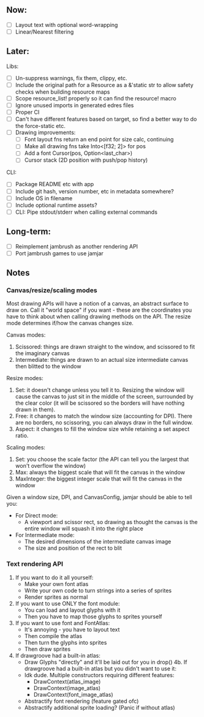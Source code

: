 ## Now:
- [ ] Layout text with optional word-wrapping
- [ ] Linear/Nearest filtering

## Later:
Libs:
- [ ] Un-suppress warnings, fix them, clippy, etc.
- [ ] Include the original path for a Resource as a &'static str to allow safety checks when building resource maps
- [ ] Scope resource_list! properly so it can find the resource! macro
- [ ] Ignore unused imports in generated edres files
- [ ] Proper CI
- [ ] Can't have different features based on target, so find a better way to do the force-static etc.
- [ ] Drawing improvements:
    - [ ] Font layout fns return an end point for size calc, continuing
    - [ ] Make all drawing fns take Into<[f32; 2]> for pos
    - [ ] Add a font Cursor(pos, Option<last_char>)
    - [ ] Cursor stack (2D position with push/pop history)

CLI:
- [ ] Package README etc with app
- [ ] Include git hash, version number, etc in metadata somewhere?
- [ ] Include OS in filename
- [ ] Include optional runtime assets?
- [ ] CLI: Pipe stdout/stderr when calling external commands

## Long-term:
- [ ] Reimplement jambrush as another rendering API
- [ ] Port jambrush games to use jamjar

## Notes

### Canvas/resize/scaling modes

Most drawing APIs will have a notion of a canvas, an abstract surface to draw on. Call it "world space" if you want - these are the coordinates you have to think about when calling drawing methods on the API. The resize mode determines if/how the canvas changes size.

Canvas modes:
1. Scissored: things are drawn straight to the window, and scissored to fit the imaginary canvas
2. Intermediate: things are drawn to an actual size intermediate canvas then blitted to the window

Resize modes:
1. Set: it doesn't change unless you tell it to. Resizing the window will cause the canvas to just sit in the middle of the screen, surrounded by the clear color (it will be scissored so the borders will have nothing drawn in them).
2. Free: it changes to match the window size (accounting for DPI). There are no borders, no scissoring, you can always draw in the full window.
3. Aspect: it changes to fill the window size while retaining a set aspect ratio.

Scaling modes:
1. Set: you choose the scale factor (the API can tell you the largest that won't overflow the window)
2. Max: always the biggest scale that will fit the canvas in the window
3. MaxInteger: the biggest integer scale that will fit the canvas in the window

Given a window size, DPI, and CanvasConfig, jamjar should be able to tell you:
- For Direct mode:
    - A viewport and scissor rect, so drawing as thought the canvas is the entire window will squash it into the right place
- For Intermediate mode:
    - The desired dimensions of the intermediate canvas image
    - The size and position of the rect to blit

### Text rendering API

1.  If you want to do it all yourself:
    - Make your own font atlas
    - Write your own code to turn strings into a series of sprites
    - Render sprites as normal
2.  If you want to use ONLY the font module:
    - You can load and layout glyphs with it
    - Then you have to map those glyphs to sprites yourself
3.  If you want to use font and FontAtlas:
    - It's annoying - you have to layout text
    - Then compile the atlas
    - Then turn the glyphs into sprites
    - Then draw sprites
4.  If drawgroove had a built-in atlas:
    - Draw Glyphs "directly" and it'll be laid out for you in drop()
4b. If drawgroove had a built-in atlas but you didn't want to use it:
    - Idk dude. Multiple constructors requiring different features:
        - DrawContext(atlas_image)
        - DrawContext(image_atlas)
        - DrawContext(font_image_atlas)
    - Abstractify font rendering (feature gated ofc)
    - Abstractify additional sprite loading? (Panic if without atlas)
